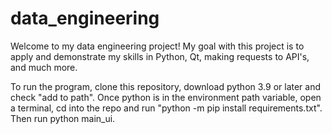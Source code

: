 # data_engineering

Welcome to my data engineering project!
My goal with this project is to apply and demonstrate my skills in Python, Qt, making requests to API's, and much more.

To run the program, clone this repository, download python 3.9 or later and check "add to path".
Once python is in the environment path variable, open a terminal, cd into the repo and run
"python -m pip install requirements.txt".
Then run python main_ui.

